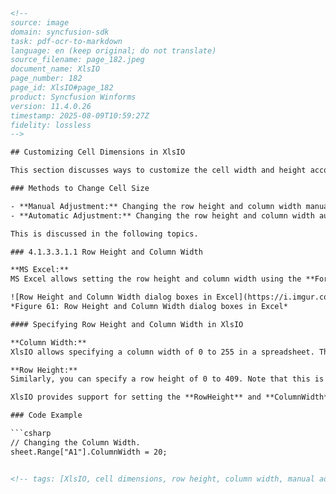 ```html
<!-- 
source: image
domain: syncfusion-sdk
task: pdf-ocr-to-markdown
language: en (keep original; do not translate)
source_filename: page_182.jpeg
document_name: XlsIO
page_number: 182
page_id: XlsIO#page_182
product: Syncfusion Winforms
version: 11.4.0.26
timestamp: 2025-08-09T10:59:27Z
fidelity: lossless
-->

## Customizing Cell Dimensions in XlsIO

This section discusses ways to customize the cell width and height according to user needs. There are two methods to adjust cell size:

### Methods to Change Cell Size

- **Manual Adjustment:** Changing the row height and column width manually, with the values specified.
- **Automatic Adjustment:** Changing the row height and column width automatically, to fit the text into the cell.

This is discussed in the following topics.

### 4.1.3.3.1.1 Row Height and Column Width

**MS Excel:**
MS Excel allows setting the row height and column width using the **Format** menu option. Go to the **Format** menu, click **Row/Column**, and then click **Height/Width** option.

![Row Height and Column Width dialog boxes in Excel](https://i.imgur.com/4i8Bqkr.png)
*Figure 61: Row Height and Column Width dialog boxes in Excel*

#### Specifying Row Height and Column Width in XlsIO

**Column Width:**
XlsIO allows specifying a column width of 0 to 255 in a spreadsheet. This value represents the number of characters that can be displayed in a cell formatted with the standard font. The default column width is 8.43 characters, which is the default value of MS Excel. If a column has a width of 0, it is hidden.

**Row Height:**
Similarly, you can specify a row height of 0 to 409. Note that this is the restriction of MS Excel. This value represents the height measurement in points (1 point equals approximately 1/72 inch or \(0.035 \, \text{cm}\)). The default row height is 12.75 points. If a row has a height of 0, the row is hidden.

XlsIO provides support for setting the **RowHeight** and **ColumnWidth** properties in a worksheet. You can also set the column width and row height in pixels using the **IWorksheet.SetColumnWidthInPixel** and **IWorksheet.SetRowHeightInPixel** methods respectively.

### Code Example

```csharp
// Changing the Column Width.
sheet.Range["A1"].ColumnWidth = 20;
```
```html

<!-- tags: [XlsIO, cell dimensions, row height, column width, manual adjustment, automatic adjustment, MS Excel, Syncfusion Winforms] keywords: [customizing cell size, row height, column width, manual adjustment, automatic adjustment, worksheet properties, C# example, IWorksheet interface] -->
```